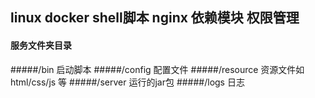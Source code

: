 ## linux  docker   shell脚本  nginx 依赖模块  权限管理    
#### 服务文件夹目录
#####/bin  启动脚本
#####/config  配置文件
#####/resource 资源文件如 html/css/js 等
#####/server  运行的jar包
#####/logs 日志
